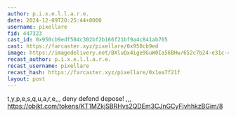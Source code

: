 ```yaml
---
author: p.i.x.e.l.l.a.r.e.
date: 2024-12-09T20:25:44+0000
username: pixellare
fid: 447323
cast_id: 0x950cb9edf504c302bf2b166f21bf9a4c841ab705
cast: https://farcaster.xyz/pixellare/0x950cb9ed
image: https://imagedelivery.net/BXluQx4ige9GuW0Ia56BHw/652c7b24-e31c-4456-8e1a-1c3370c30500/original
recast_author: p.i.x.e.l.l.a.r.e.
recast_username: pixellare
recast_hash: https://farcaster.xyz/pixellare/0x1ea7f21f
layout: post
---
```


t,y,p,e,s,q,u,a,r,e,,,
deny defend depose!
,,,
https://objkt.com/tokens/KT1MZkjSBRHvs2QDEm3CJnGCyFivhhkzBGim/8

<img src='https://imagedelivery.net/BXluQx4ige9GuW0Ia56BHw/652c7b24-e31c-4456-8e1a-1c3370c30500/original' alt='' referrerpolicy='no-referrer'/>
